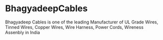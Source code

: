 # BhagyadeepCables
Bhagyadeep Cables is one of the leading Manufacturer of UL Grade Wires, Tinned Wires, Copper Wires, Wire Harness, Power Cords, Wireness Assenbly in India
